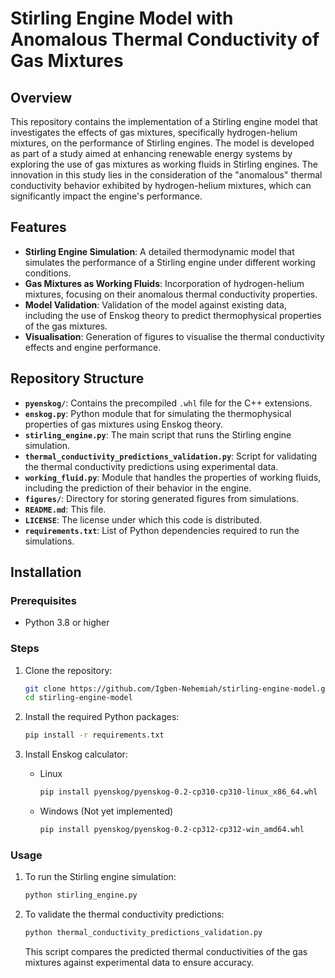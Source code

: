 # Stirling Engine Model with Anomalous Thermal Conductivity of Gas Mixtures

## Overview

This repository contains the implementation of a Stirling engine model that investigates the effects of gas mixtures, specifically hydrogen-helium mixtures, on the performance of Stirling engines. The model is developed as part of a study aimed at enhancing renewable energy systems by exploring the use of gas mixtures as working fluids in Stirling engines. The innovation in this study lies in the consideration of the "anomalous" thermal conductivity behavior exhibited by hydrogen-helium mixtures, which can significantly impact the engine's performance.

## Features

-   **Stirling Engine Simulation**: A detailed thermodynamic model that simulates the performance of a Stirling engine under different working conditions.
-   **Gas Mixtures as Working Fluids**: Incorporation of hydrogen-helium mixtures, focusing on their anomalous thermal conductivity properties.
-   **Model Validation**: Validation of the model against existing data, including the use of Enskog theory to predict thermophysical properties of the gas mixtures.
-   **Visualisation**: Generation of figures to visualise the thermal conductivity effects and engine performance.

## Repository Structure

-   **`pyenskog/`**: Contains the precompiled `.whl` file for the C++ extensions.
-   **`enskog.py`**: Python module that for simulating the thermophysical properties of gas mixtures using Enskog theory.
-   **`stirling_engine.py`**: The main script that runs the Stirling engine simulation.
-   **`thermal_conductivity_predictions_validation.py`**: Script for validating the thermal conductivity predictions using experimental data.
-   **`working_fluid.py`**: Module that handles the properties of working fluids, including the prediction of their behavior in the engine.
-   **`figures/`**: Directory for storing generated figures from simulations.
-   **`README.md`**: This file.
-   **`LICENSE`**: The license under which this code is distributed.
-   **`requirements.txt`**: List of Python dependencies required to run the simulations.

## Installation

### Prerequisites

-   Python 3.8 or higher

### Steps

1. Clone the repository:

    ```bash
    git clone https://github.com/Igben-Nehemiah/stirling-engine-model.git
    cd stirling-engine-model
    ```

2. Install the required Python packages:
    ```bash
    pip install -r requirements.txt
    ```
3. Install Enskog calculator:
    - Linux
        ```bash
        pip install pyenskog/pyenskog-0.2-cp310-cp310-linux_x86_64.whl
        ```
    - Windows (Not yet implemented)
        ```bash
        pip install pyenskog/pyenskog-0.2-cp312-cp312-win_amd64.whl
        ```

### Usage

1. To run the Stirling engine simulation:
    ```bash
    python stirling_engine.py
    ```
2. To validate the thermal conductivity predictions:
    ```bash
    python thermal_conductivity_predictions_validation.py
    ```
    This script compares the predicted thermal conductivities of the gas mixtures against experimental data to ensure accuracy.
